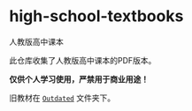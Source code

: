 # high-school-textbooks

人教版高中课本

此仓库收集了人教版高中课本的PDF版本。

**仅供个人学习使用，严禁用于商业用途！**

旧教材在 [`Outdated`][outdated] 文件夹下。

[outdated]: <https://github.com/ReekyStive/high-school-textbooks/tree/master/Outdated>
